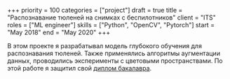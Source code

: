 +++ 
priority    = 100
categories  = ["project"]
draft       = true
title       = "Распознавание тюленей на снимках с беспилотников"
client      = "ITS"
roles       = ["ML engineer"]
skills      = ["Python", "OpenCV", "Pytorch"]
start       = "May 2018"
end         = "May 2020"
+++

В этом проекте я разрабатывал модель глубокого обучения для распознавания тюленей. Также применялись алгоритмы аугментации данных, проводились эксперименты с цветовыми пространствами. По этой работе я защитил свой [диплом бакалавра](https://elib.spbstu.ru/dl/3/2020/vr/vr20-1438.pdf/en/info).
